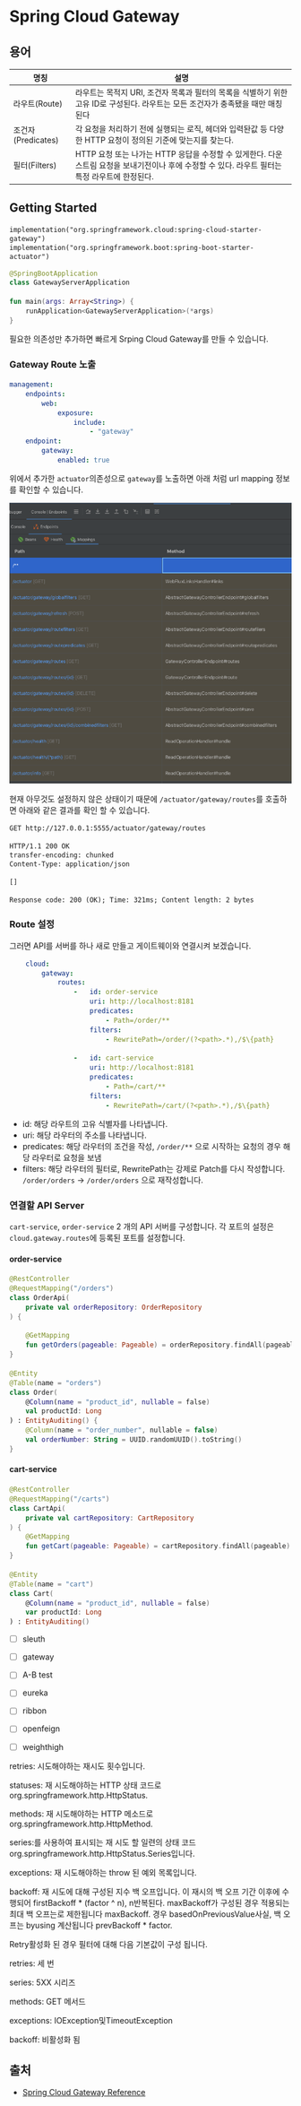 # Spring Cloud Gateway

## 용어

명칭 | 설명
---|---
라우트(Route) | 라우트는 목적지 URI, 조건자 목록과 필터의 목록을 식별하기 위한 고유 ID로 구성된다. 라우트는 모든 조건자가 충족됐을 때만 매칭된다
조건자(Predicates) | 각 요청을 처리하기 전에 실행되는 로직, 헤더와 입력돤값 등 다양한 HTTP 요청이 정의된 기준에 맞는지를 찾는다.
필터(Filters) | HTTP 요청 또는 나가는 HTTP 응답을 수정할 수 있게한다. 다운스트림 요청을 보내기전이나 후에 수정할 수 있다. 라우트 필터는 특정 라우트에 한정된다.

## Getting Started

```
implementation("org.springframework.cloud:spring-cloud-starter-gateway")
implementation("org.springframework.boot:spring-boot-starter-actuator")
```

```kotlin
@SpringBootApplication
class GatewayServerApplication

fun main(args: Array<String>) {
    runApplication<GatewayServerApplication>(*args)
}
```
필요한 의존성만 추가하면 빠르게 Srping Cloud Gateway를 만들 수 있습니다.


### Gateway Route 노출
```yml
management:
    endpoints:
        web:
            exposure:
                include:
                    - "gateway"
    endpoint:
        gateway:
            enabled: true
```
위에서 추가한 `actuator`의존성으로 `gateway`를 노출하면 아래 처럼 url mapping 정보를 확인할 수 있습니다.

![](images/result-1.png)

현재 아무것도 설정하지 않은 상태이기 때문에 `/actuator/gateway/routes`를 호출하면 아래와 같은 결과를 확인 할 수 있습니다.

```
GET http://127.0.0.1:5555/actuator/gateway/routes

HTTP/1.1 200 OK
transfer-encoding: chunked
Content-Type: application/json

[]

Response code: 200 (OK); Time: 321ms; Content length: 2 bytes
```

### Route 설정

그러면 API를 서버를 하나 새로 만들고 게이트웨이와 연결시켜 보겠습니다.

```yml
    cloud:
        gateway:
            routes:
                -   id: order-service
                    uri: http://localhost:8181
                    predicates:
                        - Path=/order/**
                    filters:
                        - RewritePath=/order/(?<path>.*),/$\{path}
                
                -   id: cart-service
                    uri: http://localhost:8181
                    predicates:
                        - Path=/cart/**
                    filters:
                        - RewritePath=/cart/(?<path>.*),/$\{path}
```
* id: 해당 라우트의 고유 식별자를 나타냅니다.
* uri: 해당 라우터의 주소를 나타냅니다.
* predicates: 해당 라우터의 조건을 작성, `/order/**` 으로 시작하는 요청의 경우 해당 라우터로 요청을 보냄
* filters: 해당 라우터의 필터로, RewritePath는 강제로 Patch를 다시 작성합니다. `/order/orders` -> `/order/orders` 으로 재작성합니다.



### 연결할 API Server

`cart-service`, `order-service` 2 개의 API 서버를 구성합니다. 각 포트의 설정은 `cloud.gateway.routes`에 등록된 포트를 설정합니다.

#### order-service
```kotlin
@RestController
@RequestMapping("/orders")
class OrderApi(
    private val orderRepository: OrderRepository
) {

    @GetMapping
    fun getOrders(pageable: Pageable) = orderRepository.findAll(pageable)
}

@Entity
@Table(name = "orders")
class Order(
    @Column(name = "product_id", nullable = false)
    val productId: Long
) : EntityAuditing() {
    @Column(name = "order_number", nullable = false)
    val orderNumber: String = UUID.randomUUID().toString()
}
```
#### cart-service

```kotlin
@RestController
@RequestMapping("/carts")
class CartApi(
    private val cartRepository: CartRepository
) {
    @GetMapping
    fun getCart(pageable: Pageable) = cartRepository.findAll(pageable)
}

@Entity
@Table(name = "cart")
class Cart(
    @Column(name = "product_id", nullable = false)
    var productId: Long
) : EntityAuditing()
```


* [ ] sleuth
* [ ] gateway
* [ ] A-B test
* [ ] eureka
* [ ] ribbon
* [ ] openfeign
* [ ] weighthigh 



retries: 시도해야하는 재시도 횟수입니다.

statuses: 재 시도해야하는 HTTP 상태 코드로 org.springframework.http.HttpStatus.

methods: 재 시도해야하는 HTTP 메소드로 org.springframework.http.HttpMethod.

series:를 사용하여 표시되는 재 시도 할 일련의 상태 코드 org.springframework.http.HttpStatus.Series입니다.

exceptions: 재 시도해야하는 throw 된 예외 목록입니다.

backoff: 재 시도에 대해 구성된 지수 백 오프입니다. 이 재시의 백 오프 기간 이후에 수행되어 firstBackoff * (factor ^ n), n반복된다. maxBackoff가 구성된 경우 적용되는 최대 백 오프는로 제한됩니다 maxBackoff. 경우 basedOnPreviousValue사실, 백 오프는 byusing 계산됩니다 prevBackoff * factor.

Retry활성화 된 경우 필터에 대해 다음 기본값이 구성 됩니다.

retries: 세 번

series: 5XX 시리즈

methods: GET 메서드

exceptions: IOException및TimeoutException

backoff: 비활성화 됨


## 출처
* [Spring Cloud Gateway  Reference](https://cloud.spring.io/spring-cloud-gateway/reference/html/)
